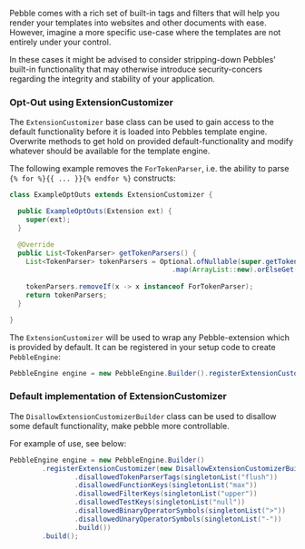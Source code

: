 ---
---

Pebble comes with a rich set of built-in tags and filters that will help you render your templates into  websites and other documents with ease. However, imagine a more specific use-case where the templates are not entirely under your control.

In these cases it might be advised to consider stripping-down Pebbles' built-in functionality that may otherwise introduce security-concers regarding the integrity and stability of your application.

### Opt-Out using ExtensionCustomizer

The `ExtensionCustomizer` base class can be used to gain access to the default functionality before it is loaded into Pebbles template engine. Overwrite methods to get hold on provided default-functionality and modify whatever should be available for the template engine.

The following example removes the `ForTokenParser`, i.e. the ability to parse `{% for %}{{ ... }}{% endfor %}` constructs:

```java
class ExampleOptOuts extends ExtensionCustomizer {

  public ExampleOptOuts(Extension ext) {
    super(ext);
  }

  @Override
  public List<TokenParser> getTokenParsers() {
    List<TokenParser> tokenParsers = Optional.ofNullable(super.getTokenParsers())
                                        .map(ArrayList::new).orElseGet(ArrayList::new);
      
    tokenParsers.removeIf(x -> x instanceof ForTokenParser);
    return tokenParsers;
  }

}
```

The `ExtensionCustomizer` will be used to wrap any Pebble-extension which is provided by default. It can be registered in your setup code to create `PebbleEngine`:

```java
PebbleEngine engine = new PebbleEngine.Builder().registerExtensionCustomizer(ExampleOptOuts::new).build();
```

### Default implementation of ExtensionCustomizer

The `DisallowExtensionCustomizerBuilder` class can be used to disallow some default functionality, make pebble more controllable.

For example of use, see below:

```java
PebbleEngine engine = new PebbleEngine.Builder()
        .registerExtensionCustomizer(new DisallowExtensionCustomizerBuilder()
                .disallowedTokenParserTags(singletonList("flush"))
                .disallowedFunctionKeys(singletonList("max"))
                .disallowedFilterKeys(singletonList("upper"))
                .disallowedTestKeys(singletonList("null"))
                .disallowedBinaryOperatorSymbols(singletonList(">"))
                .disallowedUnaryOperatorSymbols(singletonList("-"))
                .build())
        .build();
```